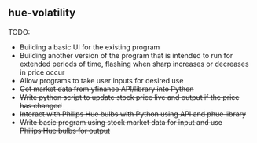 ## hue-volatility

TODO:

- Building a basic UI for the existing program
- Building another version of the program that is intended to run for extended periods of time, flashing when sharp increases or decreases in price occur
- Allow programs to take user inputs for desired use
- ~~Get market data from yfinance API/library into Python~~
- ~~Write python script to update stock price live and output if the price 
  <br> has changed~~
- ~~Interact with Philips Hue bulbs with Python using API and phue library~~
- ~~Write basic program using stock market data for input and use
  <br> Philips Hue bulbs for output~~
